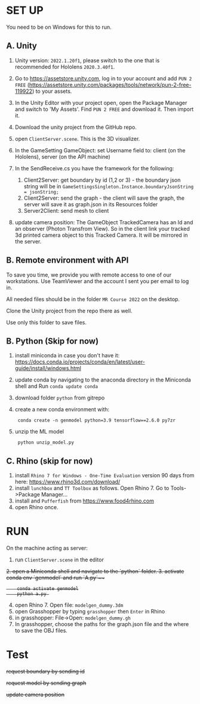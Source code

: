 # SET UP

You need to be on Windows for this to run.

## A. Unity
1. Unity version: `2022.1.20f1`, please switch to the one that is recommended for Hololens `2020.3.40f1`.
2. Go to https://assetstore.unity.com, log in to your account and add `PUN 2 FREE` (https://assetstore.unity.com/packages/tools/network/pun-2-free-119922) to your assets.
3. In the Unity Editor with your project open, open the Package Manager and switch to 'My Assets'. Find `PUN 2 FREE` and download it. Then import it.
4. Download the unity project from the GitHub repo.
5. open `ClientServer.scene`.  This is the 3D visualizer.
6. In the GameSetting GameObject: set Username field to: client (on the Hololens), server (on the API machine)

7. In the SendReceive.cs you have the framework for the following:
   1. Client2Server: get boundary by id (1,2 or 3) - the boundary json string will be in `GameSettingsSingleton.Instance.boundaryJsonString = jsonString;`
   2. Client2Server: send the graph - the client will save the graph, the server will save it as graph.json in its Resources folder
   3. Server2Client: send mesh to client


8. update camera position: The GameObject TrackedCamera has an Id and an observer (Photon Transfrom View). So in the client link your tracked 3d printed camera object to this Tracked Camera. It will be mirrored in the server.


## B. Remote environment with API

To save you time, we provide you with remote access to one of our workstations. Use TeamViewer and the account I sent you per email to log in.

All needed files should be in the folder `MR Course 2022` on the desktop.

Clone the Unity project from the repo there as well.

Use only this folder to save files.
   
## B. Python (Skip for now)

1. install miniconda in case you don't have it: https://docs.conda.io/projects/conda/en/latest/user-guide/install/windows.html
2. update conda by navigating to the anaconda directory in the Miniconda shell and Run `conda update conda`
3. download folder `python` from gitrepo
4. create a new conda environment with:

		conda create -n genmodel python=3.9 tensorflow==2.6.0 py7zr

5. unzip the ML model

		python unzip_model.py


## C. Rhino (skip for now)
1. install `Rhino 7 for Windows - One-Time Evaluation` version 90 days from here: https://www.rhino3d.com/download/
2. install `lunchbox` and `TT Toolbox` as follows. Open Rhino 7. Go to Tools->Package Manager...
3. install and `Pufferfish` from https://www.food4rhino.com
3. open Rhino once.

# RUN

On the machine acting as server:
1. run  `ClientServer.scene` in the editor
<s>
2. open a Miniconda shell and navigate to the `python` folder.
3. activate conda env `genmodel` and run `A.py`~~

 		conda activate genmodel
		python a.py 
</s>

4. open Rhino 7. Open file: `modelgen_dummy.3dm`
5. open Grasshopper by typing `grasshopper` then `Enter` in Rhino
5. in grasshopper: File->Open: `modelgen_dummy.gh`
6. In grasshopper, choose the paths for the graph.json file and the where to save the OBJ files.


# Test
<s>
request boundary by sending id

request model by sending graph

update camera position
</s>